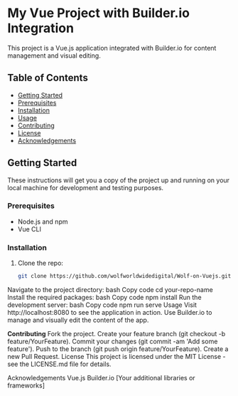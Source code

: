 # My Vue Project with Builder.io Integration

This project is a Vue.js application integrated with Builder.io for content management and visual editing.

## Table of Contents

- [Getting Started](#getting-started)
- [Prerequisites](#prerequisites)
- [Installation](#installation)
- [Usage](#usage)
- [Contributing](#contributing)
- [License](#license)
- [Acknowledgements](#acknowledgements)

## Getting Started

These instructions will get you a copy of the project up and running on your local machine for development and testing purposes.

### Prerequisites

- Node.js and npm
- Vue CLI

### Installation

1. Clone the repo:
   ```bash
   git clone https://github.com/wolfworldwidedigital/Wolf-on-Vuejs.git

Navigate to the project directory:
bash
Copy code
cd your-repo-name
Install the required packages:
bash
Copy code
npm install
Run the development server:
bash
Copy code
npm run serve
Usage
Visit http://localhost:8080 to see the application in action. Use Builder.io to manage and visually edit the content of the app.

**Contributing**
Fork the project.
Create your feature branch (git checkout -b feature/YourFeature).
Commit your changes (git commit -am 'Add some feature').
Push to the branch (git push origin feature/YourFeature).
Create a new Pull Request.
License
This project is licensed under the MIT License - see the LICENSE.md file for details.

Acknowledgements
Vue.js
Builder.io
[Your additional libraries or frameworks]
